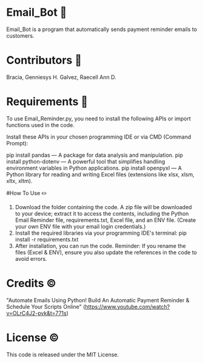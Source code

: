 # Email_Bot 💌
Email_Bot is a program that automatically sends payment reminder emails to customers.

# Contributors 👯
Bracia, Genniesys H.
Galvez, Raecell Ann D.

# Requirements 📝
To use Email_Reminder.py, you need to install the following APIs or import functions used in the code.

Install these APIs in your chosen programming IDE or via CMD (Command Prompt):

pip install pandas — A package for data analysis and manipulation.
pip install python-dotenv — A powerful tool that simplifies handling environment variables in Python applications.
pip install openpyxl — A Python library for reading and writing Excel files (extensions like xlsx, xlsm, xltx, xltm).

#How To Use ✏️
1. Download the folder containing the code. A zip file will be downloaded to your device; extract it to access the contents, including the Python Email Reminder file, requirements.txt, Excel file, and an ENV file. (Create your own ENV file with your email login credentials.)
2. Install the required libraries via your programming IDE's terminal:
pip install -r requirements.txt
3. After installation, you can run the code.
Reminder:
If you rename the files (Excel & ENV), ensure you also update the references in the code to avoid errors.

# Credits ©️
"Automate Emails Using Python! Build An Automatic Payment Reminder & Schedule Your Scripts Online" (https://www.youtube.com/watch?v=OLrC4J2-pvk&t=771s)

# License ©️
This code is released under the MIT License.
